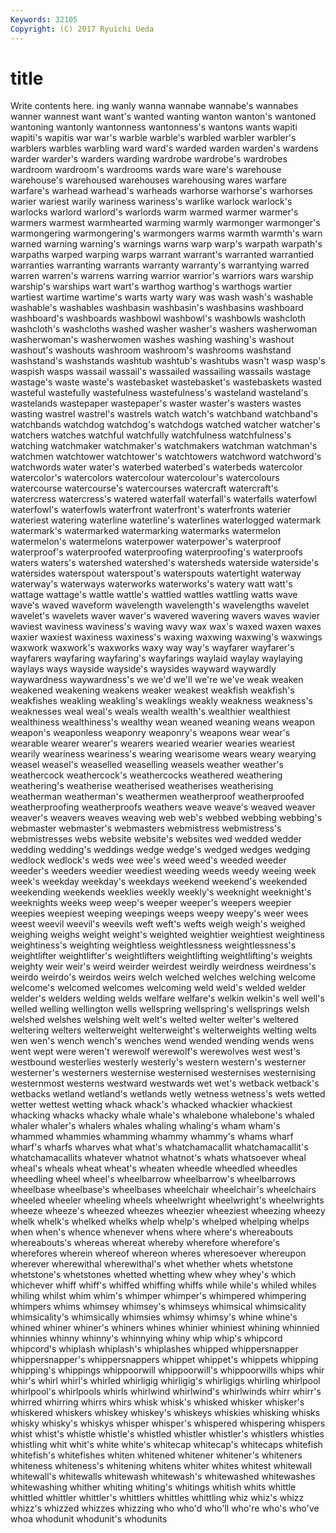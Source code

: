 ```yaml
---
Keywords: 32105 
Copyright: (C) 2017 Ryuichi Ueda
---
```


# title

Write contents here.
ing wanly wanna wannabe wannabe's wannabes wanner wannest
want want's wanted wanting wanton wanton's wantoned wantoning wantonly wantonness
wantonness's wantons wants wapiti wapiti's wapitis war war's warble warble's
warbled warbler warbler's warblers warbles warbling ward ward's warded warden
warden's wardens warder warder's warders warding wardrobe wardrobe's wardrobes wardroom
wardroom's wardrooms wards ware ware's warehouse warehouse's warehoused warehouses warehousing
wares warfare warfare's warhead warhead's warheads warhorse warhorse's warhorses warier
wariest warily wariness wariness's warlike warlock warlock's warlocks warlord warlord's
warlords warm warmed warmer warmer's warmers warmest warmhearted warming warmly
warmonger warmonger's warmongering warmongering's warmongers warms warmth warmth's warn warned
warning warning's warnings warns warp warp's warpath warpath's warpaths warped
warping warps warrant warrant's warranted warrantied warranties warranting warrants warranty
warranty's warrantying warred warren warren's warrens warring warrior warrior's warriors
wars warship warship's warships wart wart's warthog warthog's warthogs wartier
wartiest wartime wartime's warts warty wary was wash wash's washable
washable's washables washbasin washbasin's washbasins washboard washboard's washboards washbowl washbowl's
washbowls washcloth washcloth's washcloths washed washer washer's washers washerwoman washerwoman's
washerwomen washes washing washing's washout washout's washouts washroom washroom's washrooms
washstand washstand's washstands washtub washtub's washtubs wasn't wasp wasp's waspish
wasps wassail wassail's wassailed wassailing wassails wastage wastage's waste waste's
wastebasket wastebasket's wastebaskets wasted wasteful wastefully wastefulness wastefulness's wasteland wasteland's
wastelands wastepaper wastepaper's waster waster's wasters wastes wasting wastrel wastrel's
wastrels watch watch's watchband watchband's watchbands watchdog watchdog's watchdogs watched
watcher watcher's watchers watches watchful watchfully watchfulness watchfulness's watching watchmaker
watchmaker's watchmakers watchman watchman's watchmen watchtower watchtower's watchtowers watchword watchword's
watchwords water water's waterbed waterbed's waterbeds watercolor watercolor's watercolors watercolour
watercolour's watercolours watercourse watercourse's watercourses watercraft watercraft's watercress watercress's watered
waterfall waterfall's waterfalls waterfowl waterfowl's waterfowls waterfront waterfront's waterfronts waterier
wateriest watering waterline waterline's waterlines waterlogged watermark watermark's watermarked watermarking
watermarks watermelon watermelon's watermelons waterpower waterpower's waterproof waterproof's waterproofed waterproofing
waterproofing's waterproofs waters waters's watershed watershed's watersheds waterside waterside's watersides
waterspout waterspout's waterspouts watertight waterway waterway's waterways waterworks waterworks's watery
watt watt's wattage wattage's wattle wattle's wattled wattles wattling watts
wave wave's waved waveform wavelength wavelength's wavelengths wavelet wavelet's wavelets
waver waver's wavered wavering wavers waves wavier waviest waviness waviness's
waving wavy wax wax's waxed waxen waxes waxier waxiest waxiness
waxiness's waxing waxwing waxwing's waxwings waxwork waxwork's waxworks waxy way
way's wayfarer wayfarer's wayfarers wayfaring wayfaring's wayfarings waylaid waylay waylaying
waylays ways wayside wayside's waysides wayward waywardly waywardness waywardness's we
we'd we'll we're we've weak weaken weakened weakening weakens weaker
weakest weakfish weakfish's weakfishes weakling weakling's weaklings weakly weakness weakness's
weaknesses weal weal's weals wealth wealth's wealthier wealthiest wealthiness wealthiness's
wealthy wean weaned weaning weans weapon weapon's weaponless weaponry weaponry's
weapons wear wear's wearable wearer wearer's wearers wearied wearier wearies
weariest wearily weariness weariness's wearing wearisome wears weary wearying weasel
weasel's weaselled weaselling weasels weather weather's weathercock weathercock's weathercocks weathered
weathering weathering's weatherise weatherised weatherises weatherising weatherman weatherman's weathermen weatherproof
weatherproofed weatherproofing weatherproofs weathers weave weave's weaved weaver weaver's weavers
weaves weaving web web's webbed webbing webbing's webmaster webmaster's webmasters
webmistress webmistress's webmistresses webs website website's websites wed wedded wedder
wedding wedding's weddings wedge wedge's wedged wedges wedging wedlock wedlock's
weds wee wee's weed weed's weeded weeder weeder's weeders weedier
weediest weeding weeds weedy weeing week week's weekday weekday's weekdays
weekend weekend's weekended weekending weekends weeklies weekly weekly's weeknight weeknight's
weeknights weeks weep weep's weeper weeper's weepers weepier weepies weepiest
weeping weepings weeps weepy weepy's weer wees weest weevil weevil's
weevils weft weft's wefts weigh weigh's weighed weighing weighs weight
weight's weighted weightier weightiest weightiness weightiness's weighting weightless weightlessness weightlessness's
weightlifter weightlifter's weightlifters weightlifting weightlifting's weights weighty weir weir's weird
weirder weirdest weirdly weirdness weirdness's weirdo weirdo's weirdos weirs welch
welched welches welching welcome welcome's welcomed welcomes welcoming weld weld's
welded welder welder's welders welding welds welfare welfare's welkin welkin's
well well's welled welling wellington wells wellspring wellspring's wellsprings welsh
welshed welshes welshing welt welt's welted welter welter's weltered weltering
welters welterweight welterweight's welterweights welting welts wen wen's wench wench's
wenches wend wended wending wends wens went wept were weren't
werewolf werewolf's werewolves west west's westbound westerlies westerly westerly's western
western's westerner westerner's westerners westernise westernised westernises westernising westernmost westerns
westward westwards wet wet's wetback wetback's wetbacks wetland wetland's wetlands
wetly wetness wetness's wets wetted wetter wettest wetting whack whack's
whacked whackier whackiest whacking whacks whacky whale whale's whalebone whalebone's
whaled whaler whaler's whalers whales whaling whaling's wham wham's whammed
whammies whamming whammy whammy's whams wharf wharf's wharfs wharves what
what's whatchamacallit whatchamacallit's whatchamacallits whatever whatnot whatnot's whats whatsoever wheal
wheal's wheals wheat wheat's wheaten wheedle wheedled wheedles wheedling wheel
wheel's wheelbarrow wheelbarrow's wheelbarrows wheelbase wheelbase's wheelbases wheelchair wheelchair's wheelchairs
wheeled wheeler wheeling wheels wheelwright wheelwright's wheelwrights wheeze wheeze's wheezed
wheezes wheezier wheeziest wheezing wheezy whelk whelk's whelked whelks whelp
whelp's whelped whelping whelps when when's whence whenever whens where
where's whereabouts whereabouts's whereas whereat whereby wherefore wherefore's wherefores wherein
whereof whereon wheres wheresoever whereupon wherever wherewithal wherewithal's whet whether
whets whetstone whetstone's whetstones whetted whetting whew whey whey's which
whichever whiff whiff's whiffed whiffing whiffs while while's whiled whiles
whiling whilst whim whim's whimper whimper's whimpered whimpering whimpers whims
whimsey whimsey's whimseys whimsical whimsicality whimsicality's whimsically whimsies whimsy whimsy's
whine whine's whined whiner whiner's whiners whines whinier whiniest whining
whinnied whinnies whinny whinny's whinnying whiny whip whip's whipcord whipcord's
whiplash whiplash's whiplashes whipped whippersnapper whippersnapper's whippersnappers whippet whippet's whippets
whipping whipping's whippings whippoorwill whippoorwill's whippoorwills whips whir whir's whirl
whirl's whirled whirligig whirligig's whirligigs whirling whirlpool whirlpool's whirlpools whirls
whirlwind whirlwind's whirlwinds whirr whirr's whirred whirring whirrs whirs whisk
whisk's whisked whisker whisker's whiskered whiskers whiskey whiskey's whiskeys whiskies
whisking whisks whisky whisky's whiskys whisper whisper's whispered whispering whispers
whist whist's whistle whistle's whistled whistler whistler's whistlers whistles whistling
whit whit's white white's whitecap whitecap's whitecaps whitefish whitefish's whitefishes
whiten whitened whitener whitener's whiteners whiteness whiteness's whitening whitens whiter
whites whitest whitewall whitewall's whitewalls whitewash whitewash's whitewashed whitewashes whitewashing
whither whiting whiting's whitings whitish whits whittle whittled whittler whittler's
whittlers whittles whittling whiz whiz's whizz whizz's whizzed whizzes whizzing
who who'd who'll who're who's who've whoa whodunit whodunit's whodunits
